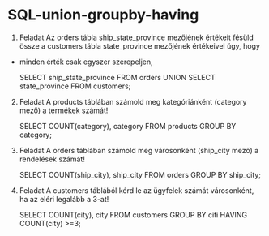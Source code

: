 # SQL-union-groupby-having

1. Feladat
Az orders tábla ship_state_province mezőjének értékeit fésüld össze a customers tábla state_province mezőjének értékeivel úgy, hogy
- minden érték csak egyszer szerepeljen,

    SELECT ship_state_province FROM orders
    UNION
    SELECT state_province FROM customers; 
    
2. Feladat
A products táblában számold meg kategóriánként (category mező) a termékek számát!

    SELECT COUNT(category), category 
    FROM products 
    GROUP BY category; 
    
3. Feladat
A orders táblában számold meg városonként (ship_city mező) a rendelések számát!

    SELECT COUNT(ship_city), ship_city
    FROM orders
    GROUP BY ship_city;

4. Feladat
A customers táblából kérd le az ügyfelek számát városonként, ha az eléri legalább a 3-at!

    SELECT COUNT(city), city FROM customers GROUP BY citi HAVING COUNT(city) >=3;














































